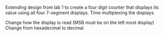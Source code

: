 Extending design from lab 1 to create a four digit counter that displays its value using all four 7-segment displays. 
Time multiplexing the displays

Change how the display is read (MSB must be on the left most display)
Change from hexadecimal to decimal 
